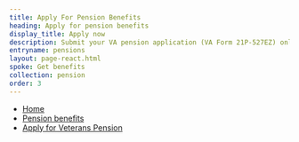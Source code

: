```yaml
---
title: Apply For Pension Benefits
heading: Apply for pension benefits
display_title: Apply now
description: Submit your VA pension application (VA Form 21P-527EZ) online now. Get step-by-step instructions, and consider signing in to save your in-progress application if you need to come back later to finish filling it out.
entryname: pensions
layout: page-react.html
spoke: Get benefits
collection: pension
order: 3
---
```

<nav aria-label="Breadcrumb" aria-live="polite" class="va-nav-breadcrumbs"
id="va-breadcrumbs">
  <ul class="row va-nav-breadcrumbs-list columns" id="va-breadcrumbs-list">
    <li><a href="/">Home</a></li>
    <li><a href="/pension/">Pension benefits</a></li>
    <li><a aria-current="page" href="/pension/how-to-apply/">Apply for Veterans Pension</a></li>
  </ul>
</nav>
